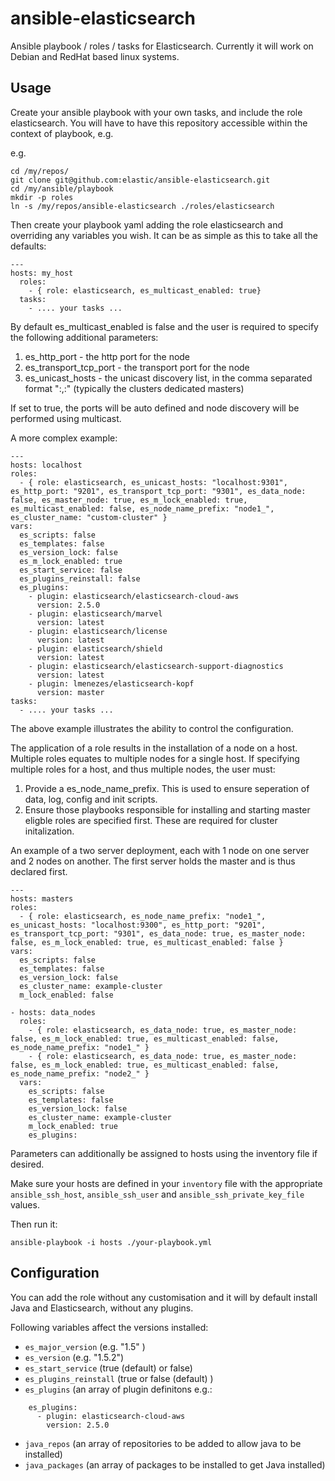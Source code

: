 # ansible-elasticsearch

Ansible playbook / roles / tasks for Elasticsearch.  Currently it will work on Debian and RedHat based linux systems.

## Usage

Create your ansible playbook with your own tasks, and include the role elasticsearch.
You will have to have this repository accessible within the context of playbook, e.g.

e.g. 

```
cd /my/repos/
git clone git@github.com:elastic/ansible-elasticsearch.git
cd /my/ansible/playbook
mkdir -p roles
ln -s /my/repos/ansible-elasticsearch ./roles/elasticsearch
```

Then create your playbook yaml adding the role elasticsearch and overriding any variables you wish.  It can be as simple as this to take all the defaults:


```
---
hosts: my_host
  roles:
    - { role: elasticsearch, es_multicast_enabled: true}
  tasks:
    - .... your tasks ...
```

By default es_multicast_enabled is false and the user is required to specify the following additional parameters:

1. es_http_port - the http port for the node
2. es_transport_tcp_port - the transport port for the node
3. es_unicast_hosts - the unicast discovery list, in the comma separated format "<host>:<port>,<host>:<port>" (typically the clusters dedicated masters)


If set to true, the ports will be auto defined and node discovery will be performed using multicast.

A more complex example:

```
---
hosts: localhost
roles:
  - { role: elasticsearch, es_unicast_hosts: "localhost:9301", es_http_port: "9201", es_transport_tcp_port: "9301", es_data_node: false, es_master_node: true, es_m_lock_enabled: true, es_multicast_enabled: false, es_node_name_prefix: "node1_", es_cluster_name: "custom-cluster" }
vars:
  es_scripts: false
  es_templates: false
  es_version_lock: false
  es_m_lock_enabled: true
  es_start_service: false
  es_plugins_reinstall: false
  es_plugins:
    - plugin: elasticsearch/elasticsearch-cloud-aws
      version: 2.5.0
    - plugin: elasticsearch/marvel
      version: latest
    - plugin: elasticsearch/license
      version: latest
    - plugin: elasticsearch/shield
      version: latest
    - plugin: elasticsearch/elasticsearch-support-diagnostics
      version: latest
    - plugin: lmenezes/elasticsearch-kopf
      version: master
tasks:
  - .... your tasks ...
```

The above example illustrates the ability to control the configuration.  

The application of a role results in the installation of a node on a host. Multiple roles equates to multiple nodes for a single host.  If specifying multiple roles for a host, and thus multiple nodes, the user must:

1. Provide a es_node_name_prefix.  This is used to ensure seperation of data, log, config and init scripts.
2. Ensure those playbooks responsible for installing and starting master eligble roles are specified first. These are required for cluster initalization.

An example of a two server deployment, each with 1 node on one server and 2 nodes on another.  The first server holds the master and is thus declared first.

```
---
hosts: masters
roles:
  - { role: elasticsearch, es_node_name_prefix: "node1_", es_unicast_hosts: "localhost:9300", es_http_port: "9201", es_transport_tcp_port: "9301", es_data_node: true, es_master_node: false, es_m_lock_enabled: true, es_multicast_enabled: false }
vars:
  es_scripts: false
  es_templates: false
  es_version_lock: false
  es_cluster_name: example-cluster
  m_lock_enabled: false

- hosts: data_nodes
  roles:
    - { role: elasticsearch, es_data_node: true, es_master_node: false, es_m_lock_enabled: true, es_multicast_enabled: false, es_node_name_prefix: "node1_" }
    - { role: elasticsearch, es_data_node: true, es_master_node: false, es_m_lock_enabled: true, es_multicast_enabled: false, es_node_name_prefix: "node2_" }
  vars:
    es_scripts: false
    es_templates: false
    es_version_lock: false
    es_cluster_name: example-cluster
    m_lock_enabled: true
    es_plugins:
```

Parameters can additionally be assigned to hosts using the inventory file if desired.

Make sure your hosts are defined in your ```inventory``` file with the appropriate ```ansible_ssh_host```,  ```ansible_ssh_user``` and ```ansible_ssh_private_key_file``` values.

Then run it:

```
ansible-playbook -i hosts ./your-playbook.yml
```

## Configuration
You can add the role without any customisation and it will by default install Java and Elasticsearch, without any plugins.

Following variables affect the versions installed:

* ```es_major_version``` (e.g. "1.5" )
* ```es_version``` (e.g. "1.5.2")
* ```es_start_service``` (true (default) or false)
* ```es_plugins_reinstall``` (true or false (default) )
* ```es_plugins``` (an array of plugin definitons e.g.:

```
    es_plugins:
      - plugin: elasticsearch-cloud-aws
        version: 2.5.0
 ```

* ```java_repos``` (an array of repositories to be added to allow java to be installed)
* ```java_packages``` (an array of packages to be installed to get Java installed)
